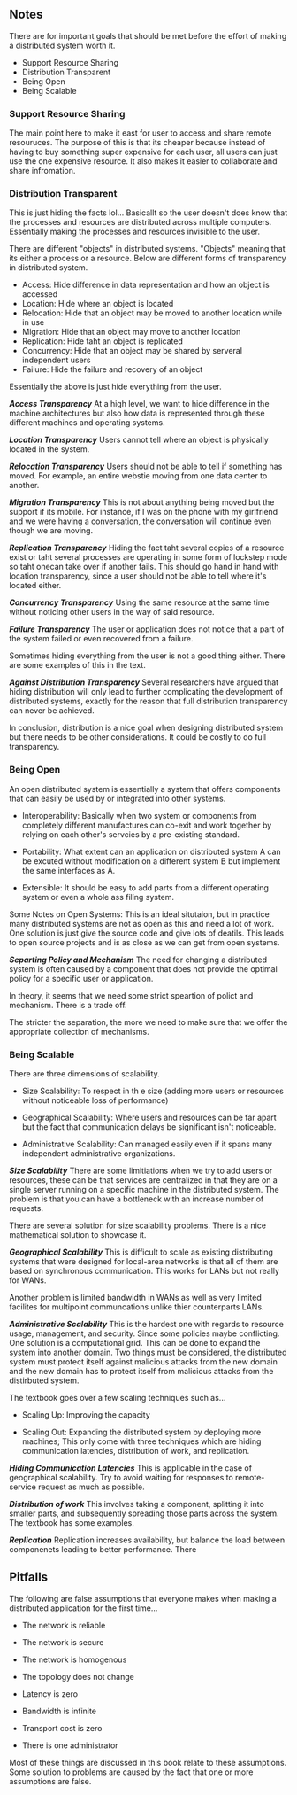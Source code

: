 ## Notes 

There are for important goals that should be met before the effort of making a distributed system worth it. 

* Support Resource Sharing 
* Distribution Transparent
* Being Open
* Being Scalable

### Support Resource Sharing 
The main point here to make it east for user to access and share remote resouruces. The purpose of this is that its cheaper because instead of having to buy something super expensive for each user, all users can just use the one expensive resource. It also makes it easier to collaborate and share infromation. 

### Distribution Transparent
This is just hiding the facts lol... Basicallt so the user doesn't does know that the processes and resources are distributed across multiple computers. Essentially making the processes and resources invisible to the user.

There are different "objects" in distributed systems. "Objects" meaning that its either a process or a resource. Below are different forms of transparency in distributed system. 

* Access: Hide difference in data representation and how an object is accessed
* Location: Hide where an object is located 
* Relocation: Hide that an object may be moved to another location while in use
* Migration: Hide that an object may move to another location
* Replication: Hide taht an object is replicated
* Concurrency: Hide that an object may be shared by serveral independent users
* Failure: Hide the failure and recovery of an object

Essentially the above is just hide everything from the user. 

***Access Transparency***
At a high level, we want to hide difference in the machine architectures but also how data is represented through these different machines and operating systems. 

***Location Transparency*** 
Users cannot tell where an object is physically located in the system.

***Relocation Transparency*** 
Users should not be able to tell if something has moved. For example, an entire webstie moving from one data center to another. 

***Migration Transparency*** 
This is not about anything being moved but the support if its mobile. For instance, if I was on the phone with my girlfriend and we were having a conversation, the conversation will continue even though we are moving. 

***Replication Transparency*** 
Hiding the fact taht several copies of a resource exist or taht several processes are operating in some form of lockstep mode so taht onecan take over if another fails. This should go hand in hand with location transparency, since a user should not be able to tell where it's located either. 

***Concurrency Transparency*** 
Using the same resource at the same time without noticing other users in the way of said resource. 

***Failure Transparency*** 
The user or application does not notice that a part of the system failed or even recovered from a failure. 

Sometimes hiding everything from the user is not a good thing either. There are some examples of this in the text. 

***Against Distribution Transparency***
Several researchers have argued that hiding distribution will only lead to further complicating the development of distributed systems, exactly for the reason that full distribution transparency can never be achieved. 

In conclusion, distribution is a nice goal when designing distributed system but there needs to be other considerations. It could be costly to do full transparency. 

### Being Open
An open distributed system is essentially a system that offers components that can easily be used by or integrated into other systems. 

* Interoperability: Basically when two system or components from completely different manufactures can co-exit and work together by relying on each other's servcies by a pre-existing standard. 

* Portability: What extent can an application on distributed system A can be excuted without modification on a different system B but implement the same interfaces as A.

* Extensible: It should be easy to add parts from a different operating system or even a whole ass filing system.

Some Notes on Open Systems: This is an ideal situtaion, but in practice many distributed systems are not as open as this and need a lot of work. One solution is just give the source code and give lots of deatils. This leads to open source projects and is as close as we can get from open systems. 

***Separting Policy and Mechanism***
The need for changing a distributed system is often caused by a component that does not provide the optimal policy for a specific user or application.

In theory, it seems that we need some strict speartion of polict and mechanism. There is a trade off. 

The stricter the separation, the more we need to make sure that we offer the appropriate collection of mechanisms.

### Being Scalable
There are three dimensions of scalability.

* Size Scalability: To respect in th e size (adding more users or resources without noticeable loss of performance)

* Geographical Scalability: Where users and resources can be far apart but the fact that communication delays be significant isn't noticeable.

* Administrative Scalability: Can managed easily even if it spans many independent administrative organizations.

***Size Scalability***
There are some limitiations when we try to add users or resources, these can be that services are centralized in that they are on a single server running on a specific machine in the distributed system. The problem is that you can have a bottleneck with an increase number of requests. 

There are several solution for size scalability problems. There is a nice mathematical solution to showcase it.

***Geographical Scalability*** 
This is difficult to scale as existing distributing systems that were designed for local-area networks is that all of them are based on synchronous communication. This works for LANs but not really for WANs.

Another problem is limited bandwidth in WANs as well as very limited facilites for multipoint communcations unlike thier counterparts LANs.

***Administrative Scalability*** 
This is the hardest one with regards to resource usage, management, and security. Since some policies maybe conflicting. One solution is a computational grid. This can be done to expand the system into another domain. Two things must be considered, the distributed system must protect itself against malicious attacks from the new domain and the new domain has to protect itself from malicious attacks from the distirbuted system. 

The textbook goes over a few scaling techniques such as...

* Scaling Up: Improving the capacity 

* Scaling Out: Expanding the distributed system by deploying more machines; This only come with three techniques which are hiding communication latencies, distribution of work, and replication. 

***Hiding Communication Latencies*** 
This is applicable in the case of geographical scalability. Try to avoid waiting for responses to remote-service request as much as possible. 

***Distribution of work***
This involves taking a component, splitting it into smaller parts, and subsequently spreading those parts across the system. The textbook has some examples. 

***Replication*** 
Replication increases availability, but balance the load between componenets leading to better performance. There 

## Pitfalls 
The following are false assumptions that everyone makes when making a distributed application for the first time...

* The network is reliable 

* The network is secure

* The network is homogenous 

* The topology does not change 

* Latency is zero 

* Bandwidth is infinite 

* Transport cost is zero 

* There is one administrator

Most of these things are discussed in this book relate to these assumptions. Some solution to problems are caused by the fact that one or more assumptions are false. 
